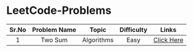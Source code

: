 # LeetCode-Problems
| Sr.No | Problem Name | Topic | Difficulty | Links |
| :---: | :---: | :---: | :---: | :---: |
| 1 | Two Sum | Algorithms | Easy | [Click Here](0001_Two_Sum.ipynb) |
